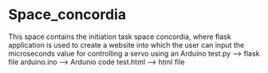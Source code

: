 # Space_concordia
This space contains the initiation task space concordia, where flask application is used to create a website into which the user can input the microseconds value for controlling a servo using an Arduino
test.py --> flask file
arduino.ino --> Ardunio code
test.html  --> html file
